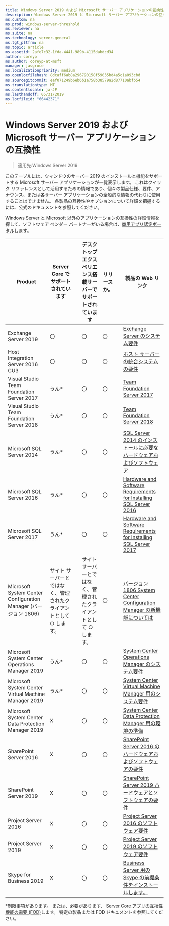 ```yaml
---
title: Windows Server 2019 および Microsoft サーバー アプリケーションの互換性
description: Windows Server 2019 と Microsoft サーバー アプリケーションの互換性表
ms.custom: na
ms.prod: windows-server-threshold
ms.reviewer: na
ms.suite: na
ms.technology: server-general
ms.tgt_pltfrm: na
ms.topic: article
ms.assetid: 2afe7c32-1fda-4441-989b-4115dabdcd34
author: coreyp
ms.author: coreyp-at-msft
manager: jasgroce
ms.localizationpriority: medium
ms.openlocfilehash: 8dcaff6ab8a296790158f59035bd4a5c1a093cbd
ms.sourcegitcommit: eaf071249b6eb6b1a758b38579a2d87710abfb54
ms.translationtype: MT
ms.contentlocale: ja-JP
ms.lasthandoff: 05/31/2019
ms.locfileid: "66442371"
---
```

# <a name="windows-server-2019-and-microsoft-server-application-compatibility"></a>Windows Server 2019 および Microsoft サーバー アプリケーションの互換性

>適用先:Windows Server 2019

このテーブルには、ウィンドウのサーバー 2019 のインストールと機能をサポートする Microsoft サーバー アプリケーションが一覧表示します。 これはクイック リファレンスとして活用するための情報であり、個々の製品仕様、要件、アナウンス、または各サーバー アプリケーションの全般的な情報の代わりに使用することはできません。 各製品の互換性やオプションについて詳細を把握するには、公式のドキュメントを参照してください。

Windows Server と Microsoft 以外のアプリケーションの互換性の詳細情報を探して、ソフトウェア ベンダー パートナーがいる場合は、[商用アプリ認定ポータル](https://commercialappcertification.microsoft.com/)します。

| **Product**                                                  | **Server Core でサポートされています**             |   | **デスクトップ エクスペリエンス搭載サーバーでサポートされています** | **リリースか。** |   | **製品の Web リンク**                                                                                                                                                                                                                                                                                                                                                                                                                                                                             |
|--------------------------------------------------------------|------------------------------------------|---|-------------------------------------------------|---------------|---|--------------------------------------------------------------------------------------------------------------------------------------------------------------------------------------------------------------------------------------------------------------------------------------------------------------------------------------------------------------------------------------------------------------------------------------------------------------------------------------------------|
| Exchange Server 2019                                         | 〇                                      |   | 〇                                             | 〇           |   | [Exchange Server のシステム要件](https://docs.microsoft.com/Exchange/plan-and-deploy/system-requirements?view=exchserver-2019)                                                                        |
| Host Integration Server 2016 CU3                            | 〇                                      |   | 〇                                             | 〇            |   | [ホスト サーバーの統合システムの要件](https://docs.microsoft.com/host-integration-server/install-and-config-guides/system-requirements)                                                            |
| Visual Studio Team Foundation Server 2017                    | うん\*                                    |   | 〇                                             | 〇           |   | [Team Foundation Server 2017](https://docs.microsoft.com/tfs/server/requirements?view=vsts)                                                                                                                |
| Visual Studio Team Foundation Server 2018                    | うん\*                                    |   | 〇                                             | 〇           |   | [Team Foundation Server 2018](https://docs.microsoft.com/tfs/server/requirements?view=vsts)                                                                                                                  |
| Microsoft SQL Server 2014                                    | うん\*                                    |   | 〇                                             | 〇           |   | [SQL Server 2014 のインストールに必要なハードウェアおよびソフトウェア](https://docs.microsoft.com/sql/sql-server/install/hardware-and-software-requirements-for-installing-sql-server?view=sql-server-2014)   |
| Microsoft SQL Server 2016                                    | うん\*                                    |   | 〇                                             | 〇           |   | [Hardware and Software Requirements for Installing SQL Server 2016](https://docs.microsoft.com/sql/sql-server/install/hardware-and-software-requirements-for-installing-sql-server?view=sql-server-2016)   |
| Microsoft SQL Server 2017                                    | うん\*                                    |   | 〇                                             | 〇           |   | [Hardware and Software Requirements for Installing SQL Server 2017](https://docs.microsoft.com/sql/sql-server/install/hardware-and-software-requirements-for-installing-sql-server?view=sql-server-2017) |
| Microsoft System Center Configuration Manager (バージョン 1806) | サイト サーバーとではなく、管理されたクライアントとして ○ します。 |   | サイト サーバーとではなく、管理されたクライアントとして ○ します。        | 〇           |   | [バージョン 1806 System Center Configuration Manager の新機能については](https://docs.microsoft.com/sccm/core/plan-design/changes/whats-new-in-version-1806)                                                    |
| Microsoft System Center Operations Manager 2019              | うん\*                                    |   | 〇                                             | 〇           |   | [System Center Operations Manager のシステム要件](https://docs.microsoft.com/system-center/scom/plan-system-requirements)                                                                                                      |
| Microsoft System Center Virtual Machine Manager 2019         | うん\*                                    |   | 〇                                             | 〇           |   | [System Center Virtual Machine Manager 用のシステム要件](https://docs.microsoft.com/system-center/vmm/system-requirements)                                                                                                      |
| Microsoft System Center Data Protection Manager 2019         | X                                       |   | 〇                                             | 〇           |   | [System Center Data Protection Manager 用の環境の準備](https://docs.microsoft.com/system-center/dpm/prepare-environment-for-dpm?view=sc-dpm-2019)                                                                                                      |
| SharePoint Server 2016                                       | X                                       |   | 〇                                             | 〇           |   | [SharePoint Server 2016 のハードウェアおよびソフトウェアの要件](https://docs.microsoft.com/SharePoint/install/hardware-and-software-requirements)                                                                |
| SharePoint Server 2019                                       | X                                       |   | 〇                                             | 〇           |   | [SharePoint Server 2019 ハードウェアとソフトウェアの要件](https://docs.microsoft.com/sharepoint/install/hardware-and-software-requirements-2019)                                                       |
| Project Server 2016                                          | X                                       |   | 〇                                             | 〇           |   | [Project Server 2016 のソフトウェア要件](https://docs.microsoft.com/project/software-requirements-for-project-server-2016)                                                                                |
| Project Server 2019                                          | X                                       |   | 〇                                             | 〇           |   | [Project Server 2019 のソフトウェア要件](https://docs.microsoft.com/project/software-requirements-for-project-server-2019)                                                                          |
| Skype for Business 2019                                      | X                                       |   | 〇                                             | 〇           |   | [Business Server 用の Skype の前提条件をインストールします。](https://docs.microsoft.com/skypeforbusiness/deploy/install/install-prerequisites)                                                                          |

\*制限事項があります。 または、必要があります、 [Server Core アプリの互換性機能の需要 (FOD)](install-fod-19.md)します。
特定の製品または FOD ドキュメントを参照してください。
